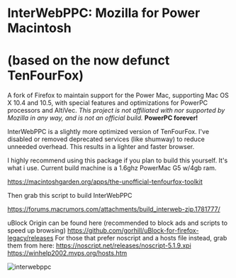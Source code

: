 # InterWebPPC: Mozilla for Power Macintosh 
# (based on the now defunct TenFourFox)

A fork of Firefox to maintain support for the Power Mac, supporting Mac OS X 10.4 and 10.5, with special features and optimizations for PowerPC processors and AltiVec. _This project is not affiliated with nor supported by Mozilla in any way, and is not an official build._ **PowerPC forever!**

InterWebPPC is a slightly more optimized version of TenFourFox. I've disabled or removed deprecated services (like shumway) to reduce unneeded overhead. This results in a lighter and faster browser.

I highly recommend using this package if you plan to build this yourself. It's what i use. 
Current build machine is a 1.6ghz PowerMac G5 w/4gb ram.

https://macintoshgarden.org/apps/the-unofficial-tenfourfox-toolkit

Then grab this script to build InterWebPPC

https://forums.macrumors.com/attachments/build_interweb-zip.1781777/

uBlock Origin can be found here (recommended to block ads and scripts to speed up browsing)
https://github.com/gorhill/uBlock-for-firefox-legacy/releases
For those that prefer noscript and a hosts file instead, grab them from here: 
https://noscript.net/releases/noscript-5.1.9.xpi
https://winhelp2002.mvps.org/hosts.htm

![interwebppc](https://forums.macrumors.com/attachments/interwebppc-png.1761842/)
